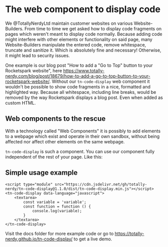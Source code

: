 # The web component to display code

We @TotallyNerdyLtd maintain customer websites on various Website-Builders. From time to time we get asked how to
display code fragments on pages which weren't meant to display code normally.
Because adding code might interfere with other elements or functionality on said page, many Website-Builders manipulate
the entered code, remove whitespace, truncate and sanitize it. Which is absolutely fine and necessary! Otherwise, it
might lead to security issues.

One example is our blog post "How to add a "Go to Top" button to your Rocketspark website",
here https://www.totally-nerdy.com/blog/post/18679/how-to-add-a-go-to-top-button-to-your-rocketspark-website/. Without
our `tn-code-display` web component it wouldn't be possible to show code fragments in a nice, formatted and highlighted
way. Because all whitespace, including line breaks, would be removed by the way Rocketspark displays a blog post. Even
when added as custom HTML.

## Web components to the rescue

With a technology called "Web Components" it is possibly to add elements to a webpage which exist and operate in their
own sandbox, without being affected nor affect other elements on the same webpage.

`tn-code-display` is such a component. You can use our component fully independent of the rest of your page. Like this:

## Simple usage example

```
<script type="module" src="https://cdn.jsdelivr.net/gh/totally-nerdy/tn-code-display@1.1.0/dist/tn-code-display.min.js"></script>
<tn-code-display data-language="javascript">
    <textarea>
        const variable = 'variable';
        const function = function () {
            console.log(variable);
        }
    </textarea>
</tn-code-display>
```

Visit the docs folder for more example code or go to https://totally-nerdy.github.io/tn-code-display/ to get a live
demo.